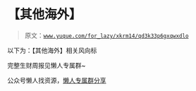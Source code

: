 # 【其他海外】

> 原文：[`www.yuque.com/for_lazy/xkrm14/qd3k33p6gxqwxdlo`](https://www.yuque.com/for_lazy/xkrm14/qd3k33p6gxqwxdlo)



<ne-text id="u8cd13579">以下为：【其他海外】相关风向标</ne-text>



<ne-text id="u1eb53342">完整生财周报见懒人专属群~</ne-text>



<ne-text id="u2ceed6fb">公众号懒人找资源，</ne-text>[<ne-text id="u54105c3f">懒人专属群分享</ne-text>](https://lazybook.fun/#/blog/group)

